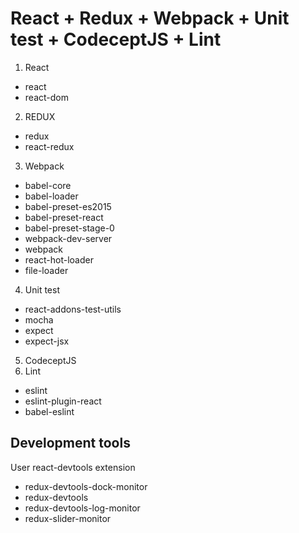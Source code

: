 # React + Redux + Webpack + Unit test + CodeceptJS + Lint
1. React
* react
* react-dom
2. REDUX
* redux
* react-redux
3. Webpack
* babel-core
* babel-loader
* babel-preset-es2015
* babel-preset-react
* babel-preset-stage-0
* webpack-dev-server
* webpack
* react-hot-loader
* file-loader
4. Unit test
* react-addons-test-utils
* mocha
* expect
* expect-jsx
5. CodeceptJS
6. Lint
* eslint
* eslint-plugin-react
* babel-eslint

## Development tools
User react-devtools extension
* redux-devtools-dock-monitor
* redux-devtools
* redux-devtools-log-monitor
* redux-slider-monitor
